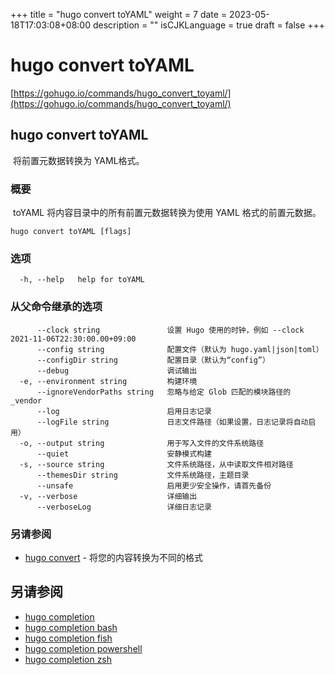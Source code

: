 +++
title = "hugo convert toYAML"
weight = 7
date = 2023-05-18T17:03:08+08:00
description = ""
isCJKLanguage = true
draft = false
+++

# hugo convert toYAML

[https://gohugo.io/commands/hugo_convert_toyaml/](https://gohugo.io/commands/hugo_convert_toyaml/)

## hugo convert toYAML 

​	将前置元数据转换为 YAML格式。  

### 概要

​	toYAML 将内容目录中的所有前置元数据转换为使用 YAML 格式的前置元数据。

```
hugo convert toYAML [flags]
```

### 选项 

```
  -h, --help   help for toYAML
```

### 从父命令继承的选项

```
	  --clock string               设置 Hugo 使用的时钟，例如 --clock 2021-11-06T22:30:00.00+09:00
      --config string              配置文件（默认为 hugo.yaml|json|toml）
      --configDir string           配置目录（默认为“config”）
      --debug                      调试输出
  -e, --environment string         构建环境
      --ignoreVendorPaths string   忽略与给定 Glob 匹配的模块路径的 _vendor
      --log                        启用日志记录
      --logFile string             日志文件路径（如果设置，日志记录将自动启用）
  -o, --output string              用于写入文件的文件系统路径
      --quiet                      安静模式构建
  -s, --source string              文件系统路径，从中读取文件相对路径
      --themesDir string           文件系统路径，主题目录
      --unsafe                     启用更少安全操作，请首先备份
  -v, --verbose                    详细输出
      --verboseLog                 详细日志记录
```

### 另请参阅 

- [hugo convert](https://gohugo.io/commands/hugo_convert/) - 将您的内容转换为不同的格式 


## 另请参阅

- [hugo completion](https://gohugo.io/commands/hugo_completion/)
- [hugo completion bash](https://gohugo.io/commands/hugo_completion_bash/)
- [hugo completion fish](https://gohugo.io/commands/hugo_completion_fish/)
- [hugo completion powershell](https://gohugo.io/commands/hugo_completion_powershell/)
- [hugo completion zsh](https://gohugo.io/commands/hugo_completion_zsh/)
